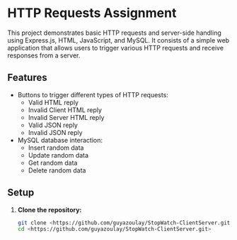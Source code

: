 # HTTP Requests Assignment

This project demonstrates basic HTTP requests and server-side handling using Express.js, HTML, JavaScript, and MySQL. It consists of a simple web application that allows users to trigger various HTTP requests and receive responses from a server.

## Features

- Buttons to trigger different types of HTTP requests:
  - Valid HTML reply
  - Invalid Client HTML reply
  - Invalid Server HTML reply
  - Valid JSON reply
  - Invalid JSON reply
- MySQL database interaction:
  - Insert random data
  - Update random data
  - Get random data
  - Delete random data

## Setup

1. **Clone the repository:**

   ```bash
   git clone <https://github.com/guyazoulay/StopWatch-ClientServer.git>
   cd <https://github.com/guyazoulay/StopWatch-ClientServer.git>
